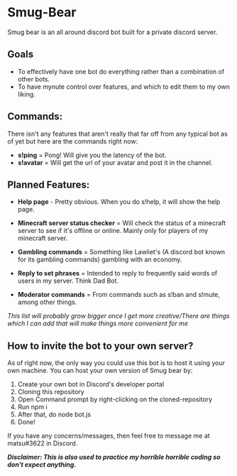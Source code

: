 # Smug-Bear
Smug bear is an all around discord bot built for a private discord server.

## Goals

* To effectively have one bot do everything rather than a combination of other bots.
* To have mynute control over features, and which to edit them to my own liking.

## Commands:
There isn't any features that aren't really that far off from any typical bot as of yet but here are the commands right now:

* **s!ping** = Pong! Will give you the latency of the bot.
* **s!avatar** = Will get the url of your avatar and post it in the channel.

## Planned Features:

* **Help page** - Pretty obvious. When you do s!help, it will show the help page.

* **Minecraft server status checker** = Will check the status of a minecraft server to see if it's offline or online. Mainly only for players of my minecraft server.

* **Gambling commands** = Something like Lawliet's (A discord bot known for its gambling commands) gambling with an economy.

* **Reply to set phrases** = Intended to reply to frequently said words of users in my server. Think Dad Bot.

* **Moderator commands** = From commands such as s!ban and s!mute, among other things.

*This list will probably grow bigger once I get more creative/There are things which I can add that will make things more convenient for me*

## How to invite the bot to your own server?

As of right now, the only way you could use this bot is to host it using your own machine. You can host your own version of Smug bear by:

1. Create your own bot in Discord's developer portal
1. Cloning this repository
1. Open Command prompt by right-clicking on the cloned-repository 
1. Run npm i
1. After that, do node bot.js
1. Done!

If you have any concerns/messages, then feel free to message me at matsu#3622 in Discord.

***Disclaimer: This is also used to practice my horrible horrible coding so don't expect anything.***
